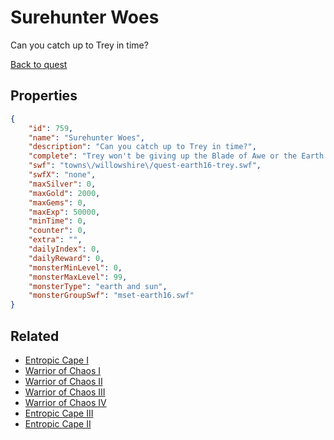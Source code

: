 # Surehunter Woes

Can you catch up to Trey in time?

[Back to quest](../quests.md)

## Properties

```json
{
    "id": 759,
    "name": "Surehunter Woes",
    "description": "Can you catch up to Trey in time?",
    "complete": "Trey won't be giving up the Blade of Awe or the Earth Orb without a fight...",
    "swf": "towns\/willowshire\/quest-earth16-trey.swf",
    "swfX": "none",
    "maxSilver": 0,
    "maxGold": 2000,
    "maxGems": 0,
    "maxExp": 50000,
    "minTime": 0,
    "counter": 0,
    "extra": "",
    "dailyIndex": 0,
    "dailyReward": 0,
    "monsterMinLevel": 0,
    "monsterMaxLevel": 99,
    "monsterType": "earth and sun",
    "monsterGroupSwf": "mset-earth16.swf"
}
```

## Related

- [Entropic Cape I](../items/4929-entropic-cape-i.md)
- [Warrior of Chaos I](../items/5408-warrior-of-chaos-i.md)
- [Warrior of Chaos II](../items/5409-warrior-of-chaos-ii.md)
- [Warrior of Chaos III](../items/5410-warrior-of-chaos-iii.md)
- [Warrior of Chaos IV](../items/5411-warrior-of-chaos-iv.md)
- [Entropic Cape III](../items/5412-entropic-cape-iii.md)
- [Entropic Cape II](../items/5413-entropic-cape-ii.md)

